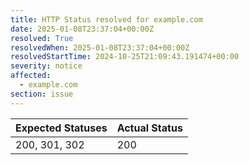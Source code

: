 ```yaml
---
title: HTTP Status resolved for example.com
date: 2025-01-08T23:37:04+00:00Z
resolved: True
resolvedWhen: 2025-01-08T23:37:04+00:00Z
resolvedStartTime: 2024-10-25T21:09:43.191474+00:00
severity: notice
affected:
  - example.com
section: issue
---
```


| Expected Statuses | Actual Status  |
|-------------------|----------------|
| 200, 301, 302 | 200 |
